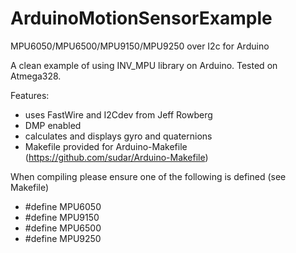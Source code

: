 ArduinoMotionSensorExample
======================

MPU6050/MPU6500/MPU9150/MPU9250 over I2c for Arduino

A clean example of using INV_MPU library on Arduino. Tested on Atmega328.


Features:
- uses FastWire and I2Cdev from Jeff Rowberg
- DMP enabled
- calculates and displays gyro and quaternions
- Makefile provided for Arduino-Makefile (https://github.com/sudar/Arduino-Makefile)


When compiling please ensure one of the following is defined (see Makefile)
- #define MPU6050
- #define MPU9150
- #define MPU6500
- #define MPU9250
